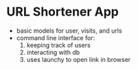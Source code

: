 URL Shortener App
================

*	basic models for user, visits, and urls
*	command line interface for:
	1.	keeping track of users
	2.	interacting with db
	3.	uses launchy to open link in browser
